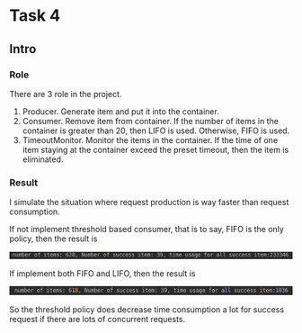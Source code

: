 # Task 4

## Intro

### Role
There are 3 role in the project.
1. Producer. Generate item and put it into the container.
2. Consumer. Remove item from container. If the number of items in the container is greater than 20, then LIFO is used. Otherwise, FIFO is used.
3. TimeoutMonitor. Monitor the items in the container. If the time of one item staying at the container exceed the preset timeout, then the item is eliminated.

### Result
I simulate the situation where request production is way faster than request consumption.

If not implement threshold based consumer, that is to say, FIFO is the only policy, then the result is

![](images_for_readme/1.png)

If implement both FIFO and LIFO, then the result is

![](images_for_readme/2.png)


So the threshold policy does decrease time consumption a lot for success request if there are lots of concurrent requests.


